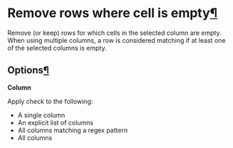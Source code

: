 Remove rows where cell is empty[¶](#remove-rows-where-cell-is-empty "Permalink to this heading")
================================================================================================


Remove (or keep) rows for which cells in the selected column are empty. When using multiple columns, a row is considered matching if at least one of the selected columns is empty.



Options[¶](#options "Permalink to this heading")
------------------------------------------------


**Column**


Apply check to the following:


* A single column
* An explicit list of columns
* All columns matching a regex pattern
* All columns